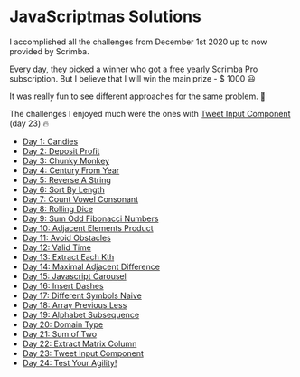 # JavaScriptmas Solutions

I accomplished all the challenges from December 1st 2020 up to now provided by Scrimba.

Every day, they picked a winner who got a free yearly Scrimba Pro subscription.
But I believe that I will win the main prize - $ 1000 😃

It was really fun to see different approaches for the same problem. 🤔

The challenges I enjoyed much were the ones with [Tweet Input Component](https://scrimba.com/scrim/cof534ca29ce316e2eb8112c6) (day 23) 🔥

- [Day 1: Candies](https://scrimba.com/scrim/co0ac496fab757f2c75e2fb62)
- [Day 2: Deposit Profit](https://scrimba.com/learn/adventcalendar/note-at-1-14-co3ed443ab5cd3c4cd6196897)
- [Day 3: Chunky Monkey](https://scrimba.com/learn/adventcalendar/note-at-0-00-coc7c4d47917d5998f509b896)
- [Day 4: Century From Year](https://scrimba.com/learn/adventcalendar/note-at-1-03-co237461da9cfef6f5177b633)
- [Day 5: Reverse A String](https://scrimba.com/learn/adventcalendar/note-at-0-00-co25745ef9957c58cd972b564)
- [Day 6: Sort By Length](https://scrimba.com/learn/adventcalendar/note-at-0-00-co914490ea2195b00db6d2198)
- [Day 7: Count Vowel Consonant](https://scrimba.com/learn/adventcalendar/note-at-0-00-cod7343a0874bb78208bb79df)
- [Day 8: Rolling Dice](https://scrimba.com/scrim/cocdf4a38933dd3976dbc1983)
- [Day 9: Sum Odd Fibonacci Numbers](https://scrimba.com/scrim/co03d486f9b81f12c8971bae9)
- [Day 10: Adjacent Elements Product](https://scrimba.com/scrim/cofbb446aa494eb18cf5f374d)
- [Day 11: Avoid Obstacles](https://scrimba.com/scrim/cofaa41edadb8063ecdc4e129)
- [Day 12: Valid Time](https://scrimba.com/scrim/cof2544ddb5144a7e85ee71e9)
- [Day 13: Extract Each Kth](https://scrimba.com/scrim/co33b4a198ef45d1628134481)
- [Day 14: Maximal Adjacent Difference](https://scrimba.com/scrim/co32244e2a8a3b88d78439d27)
- [Day 15: Javascript Carousel](https://scrimba.com/scrim/cof4f4583a09aef54d4e16e7b)
- [Day 16: Insert Dashes](https://scrimba.com/scrim/co3084ca3b3870c8f3f1cf4cd)
- [Day 17: Different Symbols Naive](https://scrimba.com/scrim/co1bc4716addce8e7582c0fb1)
- [Day 18: Array Previous Less](https://scrimba.com/scrim/cod5d442a8aedab6500d17091)
- [Day 19: Alphabet Subsequence](https://scrimba.com/scrim/co893433da947b92b7bd80fab)
- [Day 20: Domain Type](https://scrimba.com/scrim/cof114d3db7ef2cf4ecbd788b)
- [Day 21: Sum of Two](https://scrimba.com/scrim/coc4b476694463727a45352b8)
- [Day 22: Extract Matrix Column](https://scrimba.com/scrim/co4c8498993b7a78375807020)
- [Day 23: Tweet Input Component](https://scrimba.com/scrim/cof534ca29ce316e2eb8112c6)
- [Day 24: Test Your Agility!](https://scrimba.com/scrim/co033439198afec80e5ccc156)
